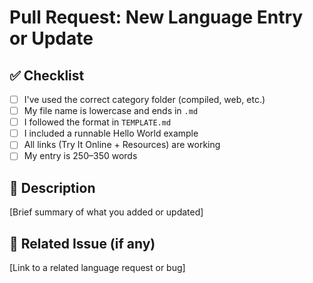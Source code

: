 # Pull Request: New Language Entry or Update

## ✅ Checklist

- [ ] I've used the correct category folder (compiled, web, etc.)
- [ ] My file name is lowercase and ends in `.md`
- [ ] I followed the format in `TEMPLATE.md`
- [ ] I included a runnable Hello World example
- [ ] All links (Try It Online + Resources) are working
- [ ] My entry is 250–350 words

## 📝 Description

[Brief summary of what you added or updated]

## 🔗 Related Issue (if any)

[Link to a related language request or bug]
